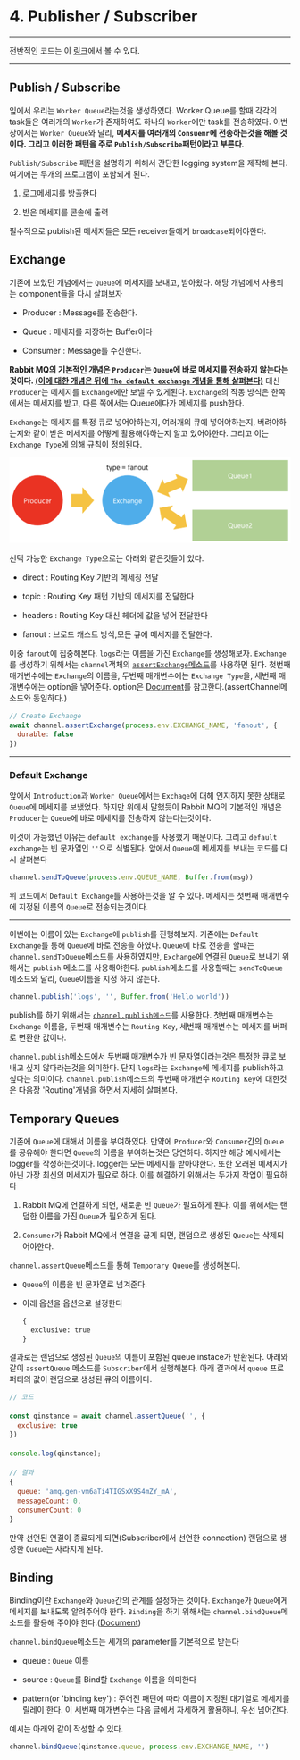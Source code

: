 # 4. Publisher / Subscriber
***

전반적인 코드는 이 [링크](../src/PubSub/)에서 볼 수 있다.
***

## Publish / Subscribe

잎에서 우리는 `Worker Queue`라는것을 생성하였다. Worker Queue를 할때 각각의 task들은 여러개의 `Worker`가 존재하여도 하나의 `Worker`에만 task를 전송하였다. 이번장에서는 `Worker Queue`와 달리, **메세지를 여러개의 `Consuemr`에 전송하는것을 해볼 것이다. 그리고 이러한 패턴을 주로 `Publish/Subscribe`패턴이라고 부른다**.

`Publish/Subscribe` 패턴을 설명하기 위해서 간단한 logging system을 제작해 본다. 여기에는 두개의 프로그램이 포함되게 된다.

  1. 로그메세지를 방출한다 

  2. 받은 메세지를 콘솔에 출력

필수적으로 publish된 메세지들은 모든 receiver들에게 `broadcase`되어야한다.

## Exchange

기존에 보았던 개념에서는 `Queue`에 메세지를 보내고, 받아왔다. 해당 개념에서 사용되는 component들을 다시 살펴보자

  - Producer : Message를 전송한다.

  - Queue : 메세지를 저장하는 Buffer이다

  - Consumer : Message를 수신한다.

**Rabbit MQ의 기본적인 개념은 `Producer`는 `Queue`에 바로 메세지를 전송하지 않는다는것이다. [(이에 대한 개념은 뒤에 `The default exchange` 개념을 통해 살펴본다)](#default-exchange)** 대신 `Producer`는 메세지를 `Exchange`에만 보낼 수 있게된다. `Exchange`의 작동 방식은 한쪽에서는 메세지를 받고, 다른 쪽에서는 Queue에다가 메세지를 push한다. 

`Exchange`는 메세지를 특정 큐로 넣어야하는지, 여러개의 큐에 넣어야하는지, 버려야하는지와 같이 받은 메세지를 어떻게 활용해야하는지 알고 있어야한다. 그리고 이는 `Exchange Type`에 의해 규칙이 정의된다.

![img](./img/16.png)

선택 가능한 `Exchange Type`으로는 아래와 같은것들이 있다.

  - direct : Routing Key 기반의 메세징 전달

  - topic : Routing Key 패턴 기반의 메세지를 전달한다

  - headers : Routing Key 대신 헤더에 값을 넣어 전달한다

  - fanout : 브로드 캐스트 방식,모든 큐에 메세지를 전달한다.

이중 `fanout`에 집중해본다. `logs`라는 이름을 가진 `Exchange`를 생성해보자. `Exchange`를 생성하기 위해서는 `channel`객체의 [`assertExchange`메소드](https://amqp-node.github.io/amqplib/channel_api.html#channel_assertExchange)를 사용하면 된다. 첫번째 매개변수에는 `Exchange`의 이름을, 두번째 매개변수에는 `Exchange Type`을, 세번째 매개변수에는 option을 넣어준다. option은 [Document](https://amqp-node.github.io/amqplib/channel_api.html#channel_assertExchange)를 참고한다.(assertChannel메소드와 동일하다.)

```javascript
// Create Exchange
await channel.assertExchange(process.env.EXCHANGE_NAME, 'fanout', {
  durable: false
})
```
***
### Default Exchange

앞에서 `Introduction`과 `Worker Queue`에서는 `Exchage`에 대해 인지하지 못한 상태로 `Queue`에 메세지를 보냈었다. 하지만 위에서 말했듯이 Rabbit MQ의 기본적인 개념은 `Producer`는 `Queue`에 바로 메세지를 전송하지 않는다는것이다.

이것이 가능했던 이유는 `default exchange`를 사용했기 때문이다. 그리고 `default exchange`는 빈 문자열인 `''`으로 식별된다. 앞에서 `Queue`에 메세지를 보내는 코드를 다시 살펴본다

```javascript
channel.sendToQueue(process.env.QUEUE_NAME, Buffer.from(msg))
```
위 코드에서 `Default Exchange`를 사용하는것을 알 수 있다. 메세지는 첫번째 매개변수에 지정된 이름의 `Queue`로 전송되는것이다.
***
이번에는 이름이 있는 `Exchange`에 `publish`를 진행해보자. 기존에는 `Default Exchange`를 통해 `Queue`에 바로 전송을 하였다. `Queue`에 바로 전송을 할때는 `channel.sendToQueue`메소드를 사용하였지만, `Exchange`에 연결된 `Queue`로 보내기 위해서는 `publish` 메소드를 사용해야한다. `publish`메소드를 사용할때는 `sendToQueue` 메소드와 달리, `Queue`이름을 지정 하지 않는다. 

```javascript
channel.publish('logs', '', Buffer.from('Hello world'))
```
publish를 하기 위해서는 [`channel.publish메소드`](https://amqp-node.github.io/amqplib/channel_api.html#channel_publish)를 사용한다. 첫번째 매개변수는 `Exchange` 이름을, 두번째 매개변수는 `Routing Key`, 세번째 매개변수는 메세지를 버퍼로 변환한 값이다.

`channel.publish`메소드에서 두번째 매개변수가 빈 문자열이라는것은 특정한 큐로 보내고 싶지 않다라는것을 의미한다. 단지 `logs`라는 `Exchange`에 메세지를 publish하고 싶다는 의미이다. `channel.publish`메소드의 두번째 매개변수 `Routing Key`에 대한것은 다음장 'Routing'개념을 하면서 자세히 살펴본다.

## Temporary Queues

기존에 `Queue`에 대해서 이름을 부여하였다. 만약에 `Producer`와 `Consumer`간의 `Queue`를 공유해야 한다면 `Queue`의 이름을 부여하는것은 당연하다. 하지만 해당 예시에서는 logger를 작성하는것이다. logger는 모든 메세지를 받아야한다. 또한 오래된 메세지가 아닌 가장 최신의 메세지가 필요로 하다. 이를 해결하기 위해서는 두가지 작업이 필요하다

  1. Rabbit MQ에 연결하게 되면, 새로운 빈 `Queue`가 필요하게 된다. 이를 위해서는 랜덤한 이름을 가진 `Queue`가 필요하게 된다.

  2. `Consumer`가 Rabbit MQ에서 연결을 끊게 되면, 랜덤으로 생성된 `Queue`는 삭제되어야한다.


`channel.assertQueue`메소드를 통해 `Temporary Queue`를 생성해본다.

  - `Queue`의 이름을 빈 문자열로 넘겨준다.

  - 아래 옵션을 옵션으로 설정한다
    ```
    {
      exclusive: true
    }
    ```

결과로는 랜덤으로 생성된 `Queue`의 이름이 포함된 queue instace가 반환된다. 아래와 같이 `assertQueue` 메소드를 `Subscriber`에서 실행해본다. 아래 결과에서 `queue` 프로퍼티의 값이 랜덤으로 생성된 큐의 이름이다.

```javascript
// 코드 

const qinstance = await channel.assertQueue('', {
  exclusive: true
})

console.log(qinstance);

// 결과
{
  queue: 'amq.gen-vm6aTi4TIGSxX9S4mZY_mA',
  messageCount: 0,
  consumerCount: 0
}
```

만약 선언된 연결이 종료되게 되면(Subscriber에서 선언한 connection) 랜덤으로 생성한 `Queue`는 사라지게 된다.

## Binding

Binding이란 `Exchange`와 `Queue`간의 관계를 설정하는 것이다. `Exchange`가 `Queue`에게 메세지를 보내도록 알려주어야 한다. `Binding`을 하기 위해서는 `channel.bindQueue`메소드를 활용해 주어야 한다.([Document](https://amqp-node.github.io/amqplib/channel_api.html#channel_bindQueue))

`channel.bindQueue`메소드는 세개의 parameter를 기본적으로 받는다

  - queue : `Queue` 이름

  - source : `Queue`를 Bind할 `Exchange` 이름을 의미한다

  - pattern(or 'binding key') : 주어진 패턴에 따라 이름이 지정된 대기열로 메세지를 릴레이 한다. 이 세번째 매개변수는 다음 글에서 자세하게 활용하니, 우선 넘어간다.

예시는 아래와 같이 작성할 수 있다.

```javascript
channel.bindQueue(qinstance.queue, process.env.EXCHANGE_NAME, '')
```